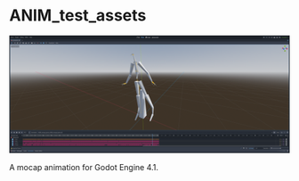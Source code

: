 # ANIM_test_assets

![editor_screenshot_2023-11-29T223830](editor_screenshot_2023-11-29T223830.png)

A mocap animation for Godot Engine 4.1.
